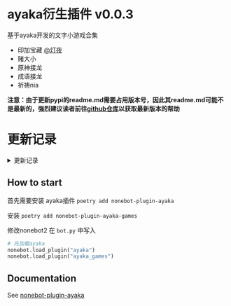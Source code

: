 # ayaka衍生插件 v0.0.3

基于ayaka开发的文字小游戏合集

- 印加宝藏 [@灯夜](https://github.com/lunexnocty/Meiri)
- 赌大小
- 原神接龙
- 成语接龙
- 祈祷nia

<b>注意：由于更新pypi的readme.md需要占用版本号，因此其readme.md可能不是最新的，强烈建议读者前往[github仓库](https://github.com/bridgeL/nonebot-plugin-ayaka-games)以获取最新版本的帮助</b>

# 更新记录

<details>
<summary>更新记录</summary>
版本 | 备注
-|-
0.0.4 | 修复了单个插件错误导致其他插件无法导入的问题

</details>

## How to start

首先需要安装 ayaka插件 `poetry add nonebot-plugin-ayaka`

安装 `poetry add nonebot-plugin-ayaka-games`

修改nonebot2 在 `bot.py` 中写入 

```python
# 先加载ayaka
nonebot.load_plugin("ayaka")
nonebot.load_plugin("ayaka_games")
```

## Documentation

See [nonebot-plugin-ayaka](https://github.com/bridgeL/nonebot-plugin-ayaka)
